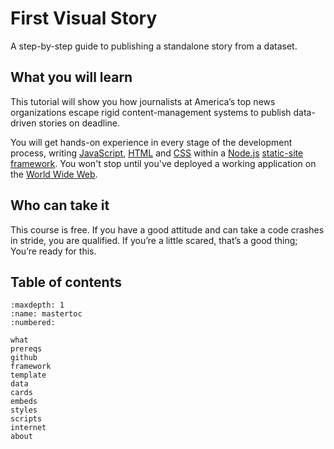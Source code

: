 # First Visual Story

A step-by-step guide to publishing a standalone story from a dataset.

## What you will learn

This tutorial will show you how journalists at America’s top news organizations escape rigid content-management systems to publish data-driven stories on deadline.

You will get hands-on experience in every stage of the development process, writing [JavaScript](https://en.wikipedia.org/wiki/JavaScript), [HTML](https://en.wikipedia.org/wiki/HTML) and [CSS](https://en.wikipedia.org/wiki/CSS) within a [Node.js](https://en.wikipedia.org/wiki/Node.js) [static-site framework](https://en.wikipedia.org/wiki/Static_site_generator). You won't stop until you've deployed a working application on the [World Wide Web](https://en.wikipedia.org/wiki/World_Wide_Web).

## Who can take it

This course is free. If you have a good attitude and can take a code crashes in stride, you are qualified. If you’re a little scared, that’s a good thing; You’re ready for this.

## Table of contents

```{toctree}
:maxdepth: 1
:name: mastertoc
:numbered:

what
prereqs
github
framework
template
data
cards
embeds
styles
scripts
internet
about
```
